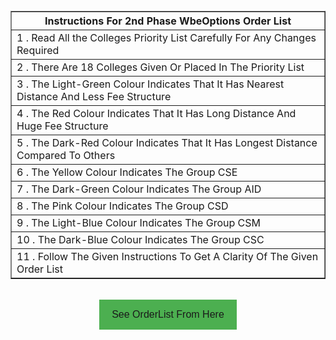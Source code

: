 ﻿<head>
<title>Instructions</title>
</head>
<style>
button {
  background-color: #4CAF50; /* Green */
  border: none;
  color: white;
  padding: 15px 20px;
  text-align: center;
  text-decoration: none;
  display: inline-block;
  font-size: 16px;
 transition-duration: 0.4s;
} 
button:hover {
  background-color:black;
  color: white;
}
a:link {
  text-decoration: none;
}

a:visited {
  text-decoration: none;
}

a:hover {
  text-decoration: underline;
}

a:active {
  text-decoration: underline;
}
a:link {
  text-decoration: none;
}

a:visited {
  text-decoration: none;
}

a:hover {
  text-decoration: underline;
}

a:active {
  text-decoration: underline;
}
body {
            text-align: center;
        }
</style>
<table border="1px" align="center">
<tr>
<th>Instructions For 2nd Phase WbeOptions Order List</th>
</tr><br/><br/>
<tr>
<td>1 . Read All the Colleges Priority List Carefully For Any Changes Required</td>
</tr>
<tr>
<td>2 . There Are 18 Colleges Given Or Placed In The Priority List</td>
</tr>
<tr>
<td>3 . The Light-Green Colour Indicates That It Has  Nearest Distance And  Less Fee Structure </td>
</tr>
<tr>
<td>4 . The Red Colour Indicates That It Has Long Distance And  Huge Fee Structure </td>
</tr><br/>
<tr>
<td>5 . The Dark-Red Colour Indicates That It Has  Longest Distance Compared To Others </td>
</tr>
<tr>
<td>6 . The Yellow Colour Indicates The Group CSE </td>
</tr>
<tr>
<td>7 . The Dark-Green Colour Indicates The Group AID </td>
</tr>
<tr>
<td>8 . The Pink Colour Indicates The Group CSD </td>
</tr>
<tr>
<td>9 . The Light-Blue Colour Indicates The Group CSM </td>
</tr>
<tr>
<td>10 . The Dark-Blue Colour Indicates The Group CSC </td>
</tr>
<tr>
<td>11 . Follow The Given Instructions To Get A Clarity Of The Given Order List </td>
</tr>
</table><br/>
<body>
<button><a href="table.html">See OrderList From Here</a></button>
</body>
